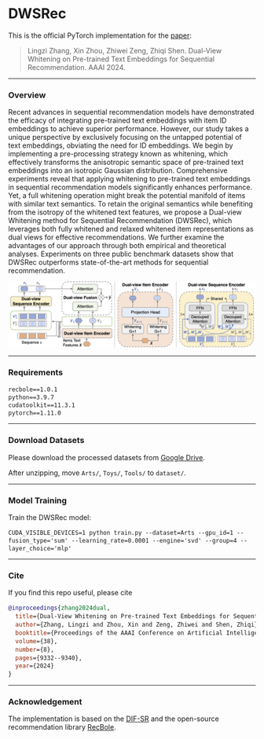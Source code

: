 # DWSRec 

This is the official PyTorch implementation for the [paper](https://ojs.aaai.org/index.php/AAAI/article/view/28786):
> Lingzi Zhang, Xin Zhou, Zhiwei Zeng, Zhiqi Shen. Dual-View Whitening on Pre-trained Text Embeddings for Sequential Recommendation. AAAI 2024.

---
### Overview

Recent advances in sequential recommendation models have demonstrated the efficacy of integrating pre-trained text embeddings with item ID embeddings to achieve superior performance. However, our study takes a unique perspective by exclusively focusing on the untapped potential of text embeddings, obviating the need for ID embeddings. We begin by implementing a pre-processing strategy known as whitening, which effectively transforms the anisotropic semantic space of pre-trained text embeddings into an isotropic Gaussian distribution. Comprehensive experiments reveal that applying whitening to pre-trained text embeddings in sequential recommendation models significantly enhances performance. Yet, a full whitening operation might break the potential manifold of items with similar text semantics. To retain the original semantics while benefiting from the isotropy of the whitened text features, we propose a Dual-view Whitening method for Sequential Recommendation (DWSRec), which leverages both fully whitened and relaxed whitened item representations as dual views for effective recommendations. We further examine the advantages of our approach through both empirical and theoretical analyses. Experiments on three public benchmark datasets show that DWSRec outperforms state-of-the-art methods for sequential recommendation.

![](asset/whiten_dual_view.jpg)

---
### Requirements

```
recbole==1.0.1
python==3.9.7
cudatoolkit==11.3.1
pytorch==1.11.0
```

---
### Download Datasets

Please download the processed datasets from [Google Drive](https://drive.google.com/drive/folders/1nb7ToGE-zxzewzhnbGbgIdi7InxOCGrZ?usp=sharing).

After unzipping, move `Arts/`, `Toys/`, `Tools/` to `dataset/`.

---
### Model Training

Train the DWSRec model:

```
CUDA_VISIBLE_DEVICES=1 python train.py --dataset=Arts --gpu_id=1 --fusion_type='sum' --learning_rate=0.0001 --engine='svd' --group=4 --layer_choice='mlp'
```

---
### Cite

If you find this repo useful, please cite

```bibtex
@inproceedings{zhang2024dual,
  title={Dual-View Whitening on Pre-trained Text Embeddings for Sequential Recommendation},
  author={Zhang, Lingzi and Zhou, Xin and Zeng, Zhiwei and Shen, Zhiqi},
  booktitle={Proceedings of the AAAI Conference on Artificial Intelligence},
  volume={38},
  number={8},
  pages={9332--9340},
  year={2024}
}
```

---
### Acknowledgement

The implementation is based on the [DIF-SR](https://github.com/AIM-SE/DIF-SR) and the open-source recommendation library [RecBole](https://github.com/RUCAIBox/RecBole).


